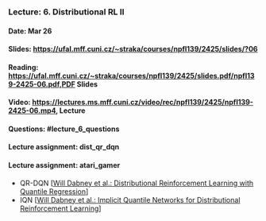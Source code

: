 ### Lecture: 6. Distributional RL II
#### Date: Mar 26
#### Slides: https://ufal.mff.cuni.cz/~straka/courses/npfl139/2425/slides/?06
#### Reading: https://ufal.mff.cuni.cz/~straka/courses/npfl139/2425/slides.pdf/npfl139-2425-06.pdf,PDF Slides
#### Video: https://lectures.ms.mff.cuni.cz/video/rec/npfl139/2425/npfl139-2425-06.mp4, Lecture
#### Questions: #lecture_6_questions
#### Lecture assignment: dist_qr_dqn
#### Lecture assignment: atari_gamer

- QR-DQN [[Will Dabney et al.: Distributional Reinforcement Learning with Quantile Regression](https://arxiv.org/abs/1710.10044)]
- IQN [[Will Dabney et al.: Implicit Quantile Networks for Distributional Reinforcement Learning](https://arxiv.org/abs/1806.06923)]
